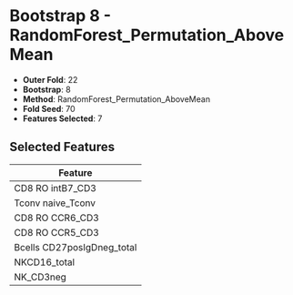 # Bootstrap 8 - RandomForest_Permutation_AboveMean

- **Outer Fold**: 22
- **Bootstrap**: 8
- **Method**: RandomForest_Permutation_AboveMean
- **Fold Seed**: 70
- **Features Selected**: 7

## Selected Features

| Feature |
|---------|
| CD8 RO intB7_CD3 |
| Tconv naive_Tconv |
| CD8 RO CCR6_CD3 |
| CD8 RO CCR5_CD3 |
| Bcells CD27posIgDneg_total |
| NKCD16_total |
| NK_CD3neg |
